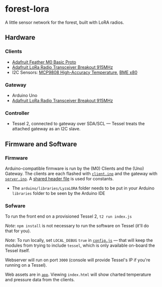 # forest-lora

A little sensor network for the forest, built with LoRA radios.

## Hardware

### Clients

* [Adafruit Feather M0 Basic Proto](https://www.adafruit.com/products/2772)
* [Adafruit LoRa Radio Transceiver Breakout 915MHz](https://www.adafruit.com/products/3072)
* I2C Sensors: [MCP9808 High-Accuracy Temperature](https://www.adafruit.com/products/1782), [BME x80](https://www.adafruit.com/products/2652)

### Gateway

* Arduino Uno
* [Adafruit LoRa Radio Transceiver Breakout 915MHz](https://www.adafruit.com/products/3072)

### Controller

* Tessel 2, connected to gateway over SDA/SCL — Tessel treats the attached gateway as an I2C slave.

## Firmware and Software

### Firmware

Arduino-compatible firmware is run by the (M0) Clients and the (Uno) Gateway. The clients are each flashed with [`client.ino`](firmware/arduino/client/client.ino) and the gateway with [`server.ino`](firmware/arduino/server/server.ino). A [shared header file](firmware/arduino/libraries/LyzaLORA/LyzaLORA.h) is used for constants.

* The `arduino/libraries/LyzaLORA` folder needs to be put in your Arduino `libraries` folder to be seen by the Arduino IDE

### Sofware

To run the front end on a provisioned Tessel 2, `t2 run index.js`

*Note*: `npm install` is not necessary to run the software on Tessel (it'll do that for you).

*Note*: To run locally, set `LOCAL_DEBUG` `true` in [`config.js`](config.js) — that will keep the modules from trying to include `tessel`, which is only available on-board the Tessel itself.

Webserver will run on port `3000` (console will provide Tessel's IP if you're running on a Tessel).

Web assets are in [`app`](app/). Viewing `index.html` will show charted temperature and pressure data from the clients.
